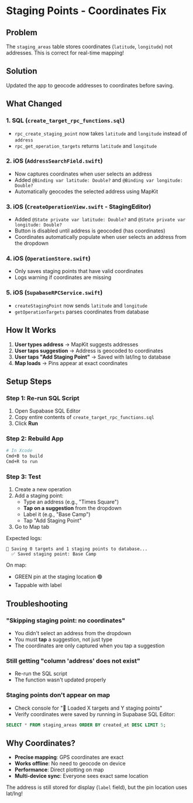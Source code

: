 # Staging Points - Coordinates Fix

## Problem
The `staging_areas` table stores coordinates (`latitude`, `longitude`) not addresses. This is correct for real-time mapping!

## Solution
Updated the app to geocode addresses to coordinates before saving.

## What Changed

### 1. SQL (`create_target_rpc_functions.sql`)
- `rpc_create_staging_point` now takes `latitude` and `longitude` instead of `address`
- `rpc_get_operation_targets` returns `latitude` and `longitude`

### 2. iOS (`AddressSearchField.swift`)
- Now captures coordinates when user selects an address
- Added `@Binding var latitude: Double?` and `@Binding var longitude: Double?`
- Automatically geocodes the selected address using MapKit

### 3. iOS (`CreateOperationView.swift` - StagingEditor)
- Added `@State private var latitude: Double?` and `@State private var longitude: Double?`
- Button is disabled until address is geocoded (has coordinates)
- Coordinates automatically populate when user selects an address from the dropdown

### 4. iOS (`OperationStore.swift`)
- Only saves staging points that have valid coordinates
- Logs warning if coordinates are missing

### 5. iOS (`SupabaseRPCService.swift`)
- `createStagingPoint` now sends `latitude` and `longitude`
- `getOperationTargets` parses coordinates from database

## How It Works

1. **User types address** → MapKit suggests addresses
2. **User taps suggestion** → Address is geocoded to coordinates
3. **User taps "Add Staging Point"** → Saved with lat/lng to database
4. **Map loads** → Pins appear at exact coordinates

## Setup Steps

### Step 1: Re-run SQL Script
1. Open Supabase SQL Editor
2. Copy entire contents of `create_target_rpc_functions.sql`
3. Click **Run**

### Step 2: Rebuild App
```bash
# In Xcode
Cmd+B to build
Cmd+R to run
```

### Step 3: Test
1. Create a new operation
2. Add a staging point:
   - Type an address (e.g., "Times Square")
   - **Tap on a suggestion** from the dropdown
   - Label it (e.g., "Base Camp")
   - Tap "Add Staging Point"
3. Go to Map tab

Expected logs:
```
💾 Saving 0 targets and 1 staging points to database...
  ✅ Saved staging point: Base Camp
```

On map:
- GREEN pin at the staging location 🟢
- Tappable with label

## Troubleshooting

### "Skipping staging point: no coordinates"
- You didn't select an address from the dropdown
- You must **tap** a suggestion, not just type
- The coordinates are only captured when you tap a suggestion

### Still getting "column 'address' does not exist"
- Re-run the SQL script
- The function wasn't updated properly

### Staging points don't appear on map
- Check console for "📍 Loaded X targets and Y staging points"
- Verify coordinates were saved by running in Supabase SQL Editor:
```sql
SELECT * FROM staging_areas ORDER BY created_at DESC LIMIT 5;
```

## Why Coordinates?
- **Precise mapping**: GPS coordinates are exact
- **Works offline**: No need to geocode on device
- **Performance**: Direct plotting on map
- **Multi-device sync**: Everyone sees exact same location

The address is still stored for display (`label` field), but the pin location uses lat/lng!

